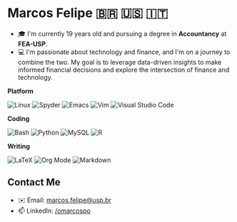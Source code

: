# Marcos Felipe 🇧🇷 🇺🇸 🇮🇹 

- 🎓 I'm currently 19 years old and pursuing a degree in **Accountancy** at **FEA-USP**.
- 💻 I'm passionate about technology and finance, and I'm on a journey to combine the two. My goal is to leverage data-driven insights to make informed financial decisions and explore the intersection of finance and technology.

**Platform**

![Linux](https://img.shields.io/badge/Linux-FCC624?style=for-the-badge&logo=linux&logoColor=black)
![Spyder](https://img.shields.io/badge/Spyder-838485?style=for-the-badge&logo=spyder%20ide&logoColor=maroon)
![Emacs](https://img.shields.io/badge/Emacs-%237F5AB6.svg?&style=for-the-badge&logo=gnu-emacs&logoColor=white)
![Vim](https://img.shields.io/badge/VIM-%2311AB00.svg?style=for-the-badge&logo=vim&logoColor=white)
![Visual Studio Code](https://img.shields.io/badge/Visual%20Studio%20Code-0078d7.svg?style=for-the-badge&logo=visual-studio-code&logoColor=white)

**Coding**

![Bash](https://img.shields.io/badge/Shell_Script-121011?style=for-the-badge&logo=gnu-bash&logoColor=white)
![Python](https://img.shields.io/badge/Python-14354C?style=for-the-badge&logo=python&logoColor=white)
![MySQL](https://img.shields.io/badge/sql-%2300f.svg?style=for-the-badge&logo=databricks&logoColor=white&color=333333)
![R](https://img.shields.io/badge/r-%23276DC3.svg?style=for-the-badge&logo=r&logoColor=white)

**Writing**

![LaTeX](https://img.shields.io/badge/latex-%23008080.svg?style=for-the-badge&logo=latex&logoColor=white)
![Org Mode](https://img.shields.io/badge/orgmode-%2377AA99.svg?style=for-the-badge&logo=org&logoColor=white&color=527573)
![Markdown](https://img.shields.io/badge/markdown-%23000000.svg?style=for-the-badge&logo=markdown&logoColor=white)

## Contact Me
- ✉️ Email: marcos.felipe@usp.br
- 📫 LinkedIn: [/omarcospo](https://www.linkedin.com/in/omarcospo/)
<!--
**omarcospo/omarcospo** is a ✨ _special_ ✨ repository because its `README.md` (this file) appears on your GitHub profile.

Here are some ideas to get you started:

- 🔭 I’m currently working on ...
- 🌱 I’m currently learning ...
- 👯 I’m looking to collaborate on ...
- 🤔 I’m looking for help with ...
- 💬 Ask me about ...
- 📫 How to reach me: ...
- 😄 Pronouns: ...
- ⚡ Fun fact: ...
-->
